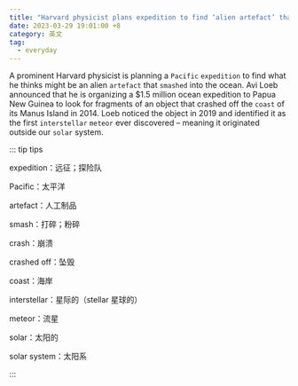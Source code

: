 ```yaml
---
title: "Harvard physicist plans expedition to find ‘alien artefact’ that fell from space"
date: 2023-03-29 19:01:00 +8
category: 英文
tag:
  - everyday
---
```


A prominent Harvard physicist is planning a `Pacific` `expedition` to find what he thinks might be an alien `artefact` that `smashed` into the ocean. Avi Loeb announced that he is organizing a $1.5 million ocean expedition to Papua New Guinea to look for fragments of an object that crashed off the `coast` of its Manus Island in 2014. Loeb noticed the object in 2019 and identified it as the first `interstellar` `meteor` ever discovered – meaning it originated outside our `solar` system.

::: tip tips

expedition：远征；探险队

Pacific：太平洋

artefact：人工制品

smash：打碎；粉碎

crash：崩溃

crashed off：坠毁

coast：海岸

interstellar：星际的（stellar 星球的）

meteor：流星

solar：太阳的

solar system：太阳系

:::
